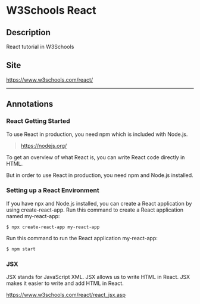 # W3Schools React

## Description
React tutorial in W3Schools

## Site
https://www.w3schools.com/react/

-----

## Annotations

### React Getting Started

To use React in production, you need npm which is included with Node.js.
> https://nodejs.org/

To get an overview of what React is, you can write React code directly in HTML.

But in order to use React in production, you need npm and Node.js installed.


### Setting up a React Environment

If you have npx and Node.js installed, you can create a React application by using create-react-app.
Run this command to create a React application named my-react-app:

```
$ npx create-react-app my-react-app
```

Run this command to run the React application my-react-app:

```
$ npm start
```


### JSX

JSX stands for JavaScript XML.
JSX allows us to write HTML in React.
JSX makes it easier to write and add HTML in React.

https://www.w3schools.com/react/react_jsx.asp

